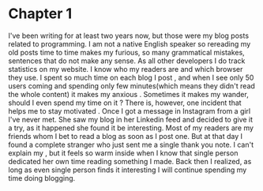 # Chapter 1
I've been writing for at least two years now, but those were my blog posts related to programming. I am not a native English speaker so rereading my old posts time to time makes my furious, so many grammatical mistakes, sentences that do not make any sense. As all other developers I do track statistics on my website. I know who  my readers are and which browser they use. I spent so much time on each blog I post , and when I see only 50 users coming and spending only few minutes(which means they didn't read the whole content) it makes my anxious . Sometimes it makes my wander, should I even spend my time on it ? There is, however, one incident that helps me to stay motivated . Once I got a message in Instagram from a girl I've never met. She saw my blog in her Linkedin feed and decided to give it a try, as it happened she found it be interesting. Most of my readers are my friends whom I bet to read a blog as soon as I post one. But at that day I found a complete stranger who just sent me a single thank you note. I can't explain my , but it feels so warm inside when I know that single person dedicated her own time reading something I made.
Back then I realized, as long as even single person finds it interesting I will continue spending my time doing blogging.
